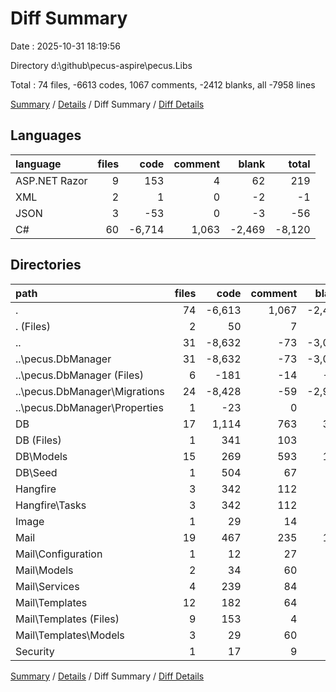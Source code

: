 # Diff Summary

Date : 2025-10-31 18:19:56

Directory d:\\github\\pecus-aspire\\pecus.Libs

Total : 74 files,  -6613 codes, 1067 comments, -2412 blanks, all -7958 lines

[Summary](results.md) / [Details](details.md) / Diff Summary / [Diff Details](diff-details.md)

## Languages
| language | files | code | comment | blank | total |
| :--- | ---: | ---: | ---: | ---: | ---: |
| ASP.NET Razor | 9 | 153 | 4 | 62 | 219 |
| XML | 2 | 1 | 0 | -2 | -1 |
| JSON | 3 | -53 | 0 | -3 | -56 |
| C# | 60 | -6,714 | 1,063 | -2,469 | -8,120 |

## Directories
| path | files | code | comment | blank | total |
| :--- | ---: | ---: | ---: | ---: | ---: |
| . | 74 | -6,613 | 1,067 | -2,412 | -7,958 |
| . (Files) | 2 | 50 | 7 | 6 | 63 |
| .. | 31 | -8,632 | -73 | -3,005 | -11,710 |
| ..\\pecus.DbManager | 31 | -8,632 | -73 | -3,005 | -11,710 |
| ..\\pecus.DbManager (Files) | 6 | -181 | -14 | -36 | -231 |
| ..\\pecus.DbManager\\Migrations | 24 | -8,428 | -59 | -2,968 | -11,455 |
| ..\\pecus.DbManager\\Properties | 1 | -23 | 0 | -1 | -24 |
| DB | 17 | 1,114 | 763 | 354 | 2,231 |
| DB (Files) | 1 | 341 | 103 | 73 | 517 |
| DB\\Models | 15 | 269 | 593 | 195 | 1,057 |
| DB\\Seed | 1 | 504 | 67 | 86 | 657 |
| Hangfire | 3 | 342 | 112 | 65 | 519 |
| Hangfire\\Tasks | 3 | 342 | 112 | 65 | 519 |
| Image | 1 | 29 | 14 | 6 | 49 |
| Mail | 19 | 467 | 235 | 158 | 860 |
| Mail\\Configuration | 1 | 12 | 27 | 9 | 48 |
| Mail\\Models | 2 | 34 | 60 | 19 | 113 |
| Mail\\Services | 4 | 239 | 84 | 50 | 373 |
| Mail\\Templates | 12 | 182 | 64 | 80 | 326 |
| Mail\\Templates (Files) | 9 | 153 | 4 | 62 | 219 |
| Mail\\Templates\\Models | 3 | 29 | 60 | 18 | 107 |
| Security | 1 | 17 | 9 | 4 | 30 |

[Summary](results.md) / [Details](details.md) / Diff Summary / [Diff Details](diff-details.md)
